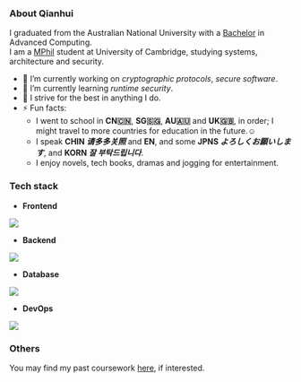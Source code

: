 ### About Qianhui

I graduated from the Australian National University with a [Bachelor](https://cecc.anu.edu.au/study/undergraduate/bachelor-advanced-computing-honours) in Advanced Computing.<br>
I am a [MPhil](https://www.cst.cam.ac.uk/admissions/acs) student at University of Cambridge, studying systems, architecture and security.

- 🔭 I’m currently working on *cryptographic protocols*, *secure software*.
- 🌱 I’m currently learning *runtime security*.
- 💬 I strive for the best in anything I do.
- ⚡ Fun facts:
  - I went to school in **CN🇨🇳**, **SG🇸🇬**, **AU🇦🇺** and **UK🇬🇧**, in order; I might travel to more countries for education in the future.☺️
  - I speak __CHIN *请多多关照*__ and __EN__, and some __JPNS *よろしくお願いします*__, and __KORN *잘 부탁드립니다*__.
  - I enjoy novels, tech books, dramas and jogging for entertainment.
  

### Tech stack
- **Frontend**
<p align="left">
  <a href="https://skillicons.dev">
    <img src="https://skillicons.dev/icons?i=html,css,js,nodejs,nextjs,react,ts&perline=14" />
  </a>
</p>

- **Backend**
<p align="left">
  <a href="https://skillicons.dev">
    <img src="https://skillicons.dev/icons?i=c,cpp,java,js,py,solidity,golang,rust,ruby&perline=14" />
  </a>
</p>

- **Database**
<p align="left">
  <a href="https://skillicons.dev">
    <img src="https://skillicons.dev/icons?i=postgres,dynamodb,redis,nginx,mongodb,mysql&perline=14" />
  </a>
</p>

- **DevOps**
<p align="left">
  <a href="https://skillicons.dev">
    <img src="https://skillicons.dev/icons?i=linux,git,aws,docker,md,kubernetes&perline=14" />
  </a>
</p>

### Others
You may find my past coursework [here](https://github.com/qian119-w), if interested.

<!--
**Qianhui-anu/Qianhui-anu** is a ✨ _special_ ✨ repository because its `README.md` (this file) appears on your GitHub profile.

Here are some ideas to get you started:

- 🔭 I’m currently working on ...
- 🌱 I’m currently learning ...
- 👯 I’m looking to collaborate on ...
- 🤔 I’m looking for help with ...
- 💬 Ask me about ...
- 📫 How to reach me: ...
- 😄 Pronouns: ...
- ⚡ Fun fact: ...
-->
